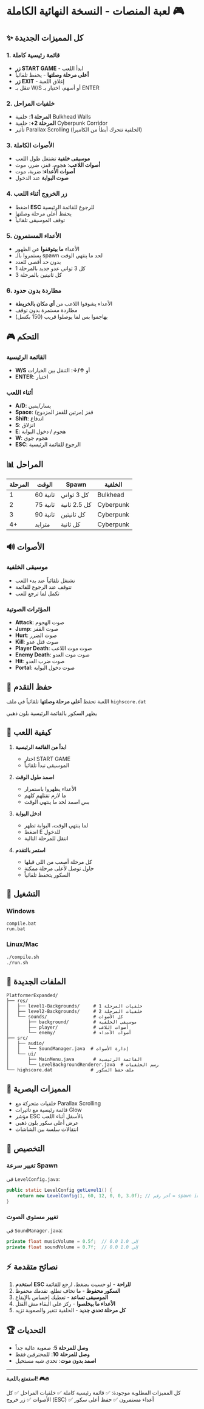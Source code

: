 # لعبة المنصات - النسخة النهائية الكاملة 🎮

## ✨ كل المميزات الجديدة

### 1. قائمة رئيسية كاملة
- **زر START GAME** - ابدأ اللعب
- **أعلى مرحلة وصلتها** - يحفظ تلقائياً
- **زر EXIT** - إغلاق اللعبة
- تنقل بـ W/S أو أسهم، اختيار بـ ENTER

### 2. خلفيات المراحل
- **المرحلة 1**: خلفية Bulkhead Walls
- **المرحلة 2+**: خلفية Cyberpunk Corridor
- تأثير Parallax Scrolling (الخلفية تتحرك أبطأ من الكاميرا)

### 3. الأصوات الكاملة
- **موسيقى خلفية** تشتغل طول اللعب
- **أصوات اللاعب**: هجوم، قفز، ضرر، موت
- **أصوات الأعداء**: ضربة، موت
- **صوت البوابة** عند الدخول

### 4. زر الخروج أثناء اللعب
- اضغط **ESC** للرجوع للقائمة الرئيسية
- يحفظ أعلى مرحلة وصلتها
- توقف الموسيقى تلقائياً

### 5. الأعداء المستمرون
- الأعداء **ما بيتوقفوا** عن الظهور
- يستمروا بالـ spawn لحد ما ينتهي الوقت
- بدون حد أقصى للعدد
- كل 3 ثواني عدو جديد بالمرحلة 1
- كل ثانيتين بالمرحلة 3

### 6. مطاردة بدون حدود
- الأعداء يشوفوا اللاعب من **أي مكان بالخريطة**
- مطاردة مستمرة بدون توقف
- يهاجموا بس لما يوصلوا قريب (150 بكسل)

## 🎮 التحكم

### القائمة الرئيسية
- **W/S** أو **↑/↓**: التنقل بين الخيارات
- **ENTER**: اختيار

### أثناء اللعب
- **A/D**: يسار/يمين
- **Space**: قفز (مرتين للقفز المزدوج)
- **Shift**: اندفاع
- **S**: انزلاق
- **E**: هجوم / دخول البوابة
- **W**: هجوم جوي
- **ESC**: الرجوع للقائمة الرئيسية

## 📊 المراحل

| المرحلة | الوقت | Spawn | الخلفية |
|---------|-------|-------|---------|
| 1 | 60 ثانية | كل 3 ثواني | Bulkhead |
| 2 | 75 ثانية | كل 2.5 ثانية | Cyberpunk |
| 3 | 90 ثانية | كل ثانيتين | Cyberpunk |
| 4+ | متزايد | كل ثانية | Cyberpunk |

## 🔊 الأصوات

### موسيقى الخلفية
- تشتغل تلقائياً عند بدء اللعب
- تتوقف عند الرجوع للقائمة
- تكمل لما ترجع للعب

### المؤثرات الصوتية
- **Attack**: صوت الهجوم
- **Jump**: صوت القفز
- **Hurt**: صوت الضرر
- **Kill**: صوت قتل عدو
- **Player Death**: صوت موت اللاعب
- **Enemy Death**: صوت موت العدو
- **Hit**: صوت ضرب العدو
- **Portal**: صوت دخول البوابة

## 💾 حفظ التقدم

اللعبة تحفظ **أعلى مرحلة وصلتها** تلقائياً في ملف `highscore.dat`

يظهر السكور بالقائمة الرئيسية بلون ذهبي

## 🎯 كيفية اللعب

1. **ابدأ من القائمة الرئيسية**
   - اختار START GAME
   - الموسيقى تبدأ تلقائياً

2. **اصمد طول الوقت**
   - الأعداء يظهروا باستمرار
   - ما لازم تقتلهم كلهم
   - بس اصمد لحد ما ينتهي الوقت

3. **ادخل البوابة**
   - لما ينتهي الوقت، البوابة تظهر
   - اضغط E للدخول
   - انتقل للمرحلة التالية

4. **استمر بالتقدم**
   - كل مرحلة أصعب من اللي قبلها
   - حاول توصل لأعلى مرحلة ممكنة
   - السكور يتحفظ تلقائياً

## 🚀 التشغيل

### Windows
```
compile.bat
run.bat
```

### Linux/Mac
```bash
./compile.sh
./run.sh
```

## 📁 الملفات الجديدة

```
PlatformerExpanded/
├── res/
│   ├── level1-Backgrounds/     # خلفيات المرحلة 1
│   ├── level2-Backgrounds/     # خلفيات المرحلة 2
│   └── sounds/                 # كل الأصوات
│       ├── background/         # موسيقى الخلفية
│       ├── player/             # أصوات اللاعب
│       └── enemy/              # أصوات الأعداء
├── src/
│   ├── audio/
│   │   └── SoundManager.java  # إدارة الأصوات
│   └── ui/
│       ├── MainMenu.java       # القائمة الرئيسية
│       └── LevelBackgroundRenderer.java  # رسم الخلفيات
└── highscore.dat              # ملف حفظ السكور
```

## 🎨 المميزات البصرية

- خلفيات متحركة مع Parallax Scrolling
- قائمة رئيسية مع تأثيرات Glow
- مؤشر ESC بالأسفل أثناء اللعب
- عرض أعلى سكور بلون ذهبي
- انتقالات سلسة بين الشاشات

## 🔧 التخصيص

### تغيير سرعة Spawn
في `LevelConfig.java`:
```java
public static LevelConfig getLevel1() {
    return new LevelConfig(1, 60, 12, 0, 0, 3.0f); // آخر رقم = spawn interval
}
```

### تغيير مستوى الصوت
في `SoundManager.java`:
```java
private float musicVolume = 0.5f;  // 0.0 إلى 1.0
private float soundVolume = 0.7f;  // 0.0 إلى 1.0
```

## ⚡ نصائح متقدمة

1. **استخدم ESC للراحة** - لو حسيت بضغط، ارجع للقائمة
2. **السكور محفوظ** - ما تخاف تطلع، تقدمك محفوظ
3. **الموسيقى تساعد** - تعطيك إحساس بالإيقاع
4. **الأعداء ما بيخلصوا** - ركز على البقاء مش القتل
5. **كل مرحلة تحدي جديد** - الخلفية تتغير والصعوبة تزيد

## 🏆 التحديات

- **وصل للمرحلة 5**: صعوبة عالية جداً
- **وصل للمرحلة 10**: للمحترفين فقط
- **اصمد بدون موت**: تحدي شبه مستحيل

---

**استمتع باللعبة! 🎮🔥**

كل المميزات المطلوبة موجودة:
✅ قائمة رئيسية كاملة
✅ خلفيات المراحل
✅ كل الأصوات
✅ زر خروج (ESC)
✅ أعداء مستمرون
✅ حفظ أعلى سكور

